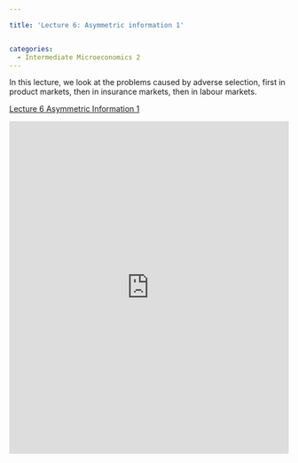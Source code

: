 ```yaml
---

title: 'Lecture 6: Asymmetric information 1'


categories:
  - Intermediate Microeconomics 2
---
```

In this lecture, we look at the problems caused by adverse selection, first in product markets, then in insurance markets, then in labour markets. 

<p >   <a title="View Lecture 6 Asymmetric Information 1 on Scribd" href="https://www.scribd.com/doc/130442722/Lecture-6-Asymmetric-Information-1" >Lecture 6 Asymmetric Information 1</a></p><iframe src="https://www.scribd.com/embeds/130442722/content?start_page=1&view_mode=scroll" data-auto-height="false" data-aspect-ratio="undefined" scrolling="no" width="100%" height="600" frameborder="0"></iframe>